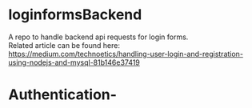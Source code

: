 # loginformsBackend
A repo to handle backend api requests for login forms.  
Related article can be found here: https://medium.com/technoetics/handling-user-login-and-registration-using-nodejs-and-mysql-81b146e37419
# Authentication-
